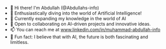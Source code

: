 - 👋 Hi there! I'm Abdullah (@Abdullahs-info)
- 🚀 Enthusiastically diving into the world of Artificial Intelligence!
- 🌱 Currently expanding my knowledge in the world of AI
- 🤝 Open to collaborating on AI-driven projects and innovative ideas.
- 📫 You can reach me at www.linkedin.com/in/muhammad-abdullah-info
- 🎉 Fun fact: I believe that with AI, the future is both fascinating and limitless.

<!---
Abdullahs-info/Abdullahs-info is a ✨ special ✨ repository because its `README.md` (this file) appears on your GitHub profile.
You can click the Preview link to take a look at your changes.
--->
